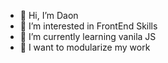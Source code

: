 - 👋 Hi, I’m Daon
- 👀 I’m interested in FrontEnd Skills
- 🌱 I’m currently learning vanila JS
- 💞️ I want to modularize my work
<!---
Jeonsooyoung/Jeonsooyoung is a ✨ special ✨ repository because its `README.md` (this file) appears on your GitHub profile.
You can click the Preview link to take a look at your changes.
--->
